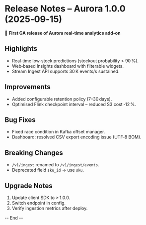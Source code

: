 # Release Notes – Aurora 1.0.0 (2025‑09‑15)

🎉 **First GA release of Aurora real‑time analytics add‑on**

## Highlights
* Real‑time low‑stock predictions (stockout probability > 90 %).
* Web‑based Insights dashboard with filterable widgets.
* Stream Ingest API supports 30 K events/s sustained.

## Improvements
* Added configurable retention policy (7–30 days).  
* Optimised Flink checkpoint interval – reduced S3 cost ‑12 %.

## Bug Fixes
* Fixed race condition in Kafka offset manager.  
* Dashboard: resolved CSV export encoding issue (UTF‑8 BOM).

## Breaking Changes
* `/v1/ingest` renamed to `/v1/ingest/events`.  
* Deprecated field `sku_id` → use `sku`.

## Upgrade Notes
1. Update client SDK to ≥ 1.0.0.  
2. Switch endpoint in config.  
3. Verify ingestion metrics after deploy.

-- End --